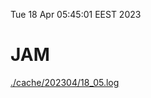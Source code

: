 Tue 18 Apr 05:45:01 EEST 2023
# JAM
<a href='./cache/202304/18_05.log'>./cache/202304/18_05.log</a>
